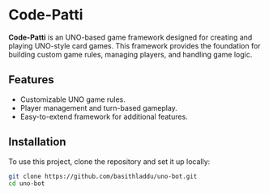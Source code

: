 # Code-Patti

**Code-Patti** is an UNO-based game framework designed for creating and playing UNO-style card games. This framework provides the foundation for building custom game rules, managing players, and handling game logic.

## Features
- Customizable UNO game rules.
- Player management and turn-based gameplay.
- Easy-to-extend framework for additional features.

## Installation
To use this project, clone the repository and set it up locally:

```bash
git clone https://github.com/basithladdu/uno-bot.git
cd uno-bot


